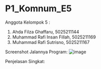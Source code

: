 # P1_Komnum_E5

Anggota Kelompok 5 :
  1. Ahda Filza Ghaffaru, 5025211144
  2. Muhammad Rafi Insan Fillah, 5025211169
  3. Muhammad Rafi Sutrisno, 5025211167

Screenshot Jalannya Program:
![image](https://user-images.githubusercontent.com/99827242/197973080-f7c20aeb-b46a-47c2-8ce0-4a31615ed366.png)

Penjelasan Singkat:
